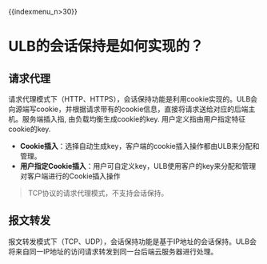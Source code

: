{{indexmenu_n>30}}

# ULB的会话保持是如何实现的？

## 请求代理

请求代理模式下（HTTP、HTTPS），会话保持功能是利用cookie实现的。ULB会向源端写cookie，并根据请求带有的cookie信息，直接将请求送给对应的后端主机。服务端插入指, 由负载均衡生成cookie的key. 用户定义指由用户指定特征cookie的key.

* **Cookie插入**：选择自动生成key，客户端的cookie插入操作都由ULB来分配和管理。
* **用户指定Cookie插入**：用户可自定义key，ULB使用客户的key来分配和管理对客户端进行的Cookie插入操作

> TCP协议的请求代理模式，不支持会话保持。


## 报文转发

报文转发模式下（TCP、UDP），会话保持功能是基于IP地址的会话保持。ULB会将来自同一IP地址的访问请求转发到同一台后端云服务器进行处理。

